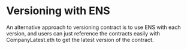 # Versioning with ENS

An alternative approach to versioning contract is to use ENS with each version, and users can just reference the contracts easily with CompanyLatest.eth to get the latest version of the contract.

